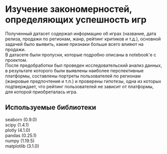 # Изучение закономерностей, определяющих успешность игр

Полученный датасет содержал информацию об играх (название, дата релиза, продажи по регионам, жанр, рейтинг критиков и т.д.), 
основной задачей было выявить, какие признаки больше всего влияют на продажи. <br>
В датасете были пропуски, которые подробно описаны в notebook'е с проектом.<br>
После предобработки был проведен исследовательский анализ данных, 
в результате которого были выявлены наиболее перспективные платформы, 
составлены портреты пользователей по регионам (жанровые предпочтения и т.п.) и проверены гипотезы, 
одна из которых подтверждает, 
что рейтинг пользователей не зависит от платформы, для которой приобреталась игра.<br>

## Используемые библиотеки

seaborn (0.9.0) <br>
scipy (1.4.1) <br>
plotly (4.1.0) <br>
pandas (0.25.1) <br>
numpy (1.19.5) <br>
matplotlib (3.1.0) <br>
